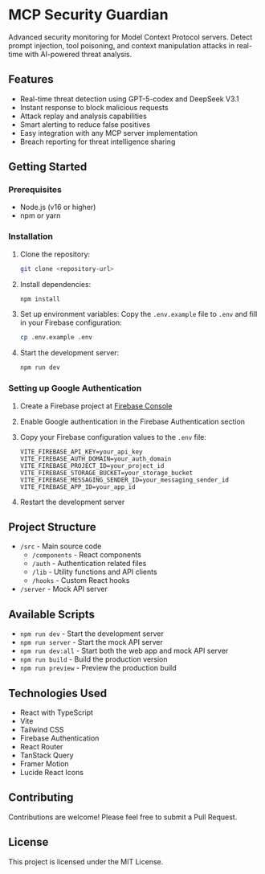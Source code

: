 # MCP Security Guardian

Advanced security monitoring for Model Context Protocol servers. Detect prompt injection, tool poisoning, and context manipulation attacks in real-time with AI-powered threat analysis.

## Features

- Real-time threat detection using GPT-5-codex and DeepSeek V3.1
- Instant response to block malicious requests
- Attack replay and analysis capabilities
- Smart alerting to reduce false positives
- Easy integration with any MCP server implementation
- Breach reporting for threat intelligence sharing

## Getting Started

### Prerequisites

- Node.js (v16 or higher)
- npm or yarn

### Installation

1. Clone the repository:
   ```bash
   git clone <repository-url>
   ```

2. Install dependencies:
   ```bash
   npm install
   ```

3. Set up environment variables:
   Copy the `.env.example` file to `.env` and fill in your Firebase configuration:
   ```bash
   cp .env.example .env
   ```

4. Start the development server:
   ```bash
   npm run dev
   ```

### Setting up Google Authentication

1. Create a Firebase project at [Firebase Console](https://console.firebase.google.com/)

2. Enable Google authentication in the Firebase Authentication section

3. Copy your Firebase configuration values to the `.env` file:
   ```
   VITE_FIREBASE_API_KEY=your_api_key
   VITE_FIREBASE_AUTH_DOMAIN=your_auth_domain
   VITE_FIREBASE_PROJECT_ID=your_project_id
   VITE_FIREBASE_STORAGE_BUCKET=your_storage_bucket
   VITE_FIREBASE_MESSAGING_SENDER_ID=your_messaging_sender_id
   VITE_FIREBASE_APP_ID=your_app_id
   ```

4. Restart the development server

## Project Structure

- `/src` - Main source code
  - `/components` - React components
  - `/auth` - Authentication related files
  - `/lib` - Utility functions and API clients
  - `/hooks` - Custom React hooks
- `/server` - Mock API server

## Available Scripts

- `npm run dev` - Start the development server
- `npm run server` - Start the mock API server
- `npm run dev:all` - Start both the web app and mock API server
- `npm run build` - Build the production version
- `npm run preview` - Preview the production build

## Technologies Used

- React with TypeScript
- Vite
- Tailwind CSS
- Firebase Authentication
- React Router
- TanStack Query
- Framer Motion
- Lucide React Icons

## Contributing

Contributions are welcome! Please feel free to submit a Pull Request.

## License

This project is licensed under the MIT License.